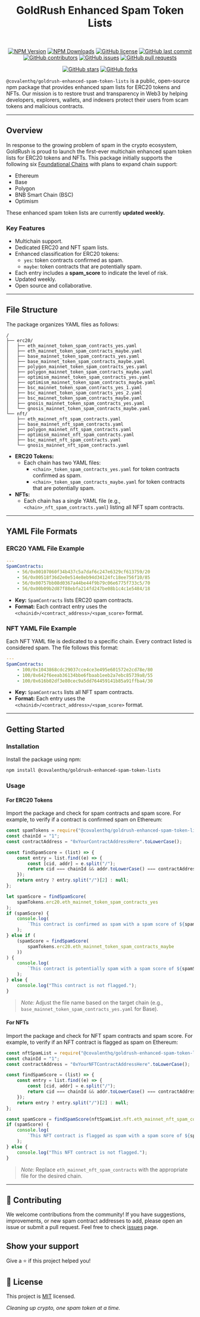 <div align="center">
  
# GoldRush Enhanced Spam Token Lists

<br />

[![NPM Version](https://img.shields.io/npm/v/@covalenthq/ai-agent-sdk)](https://www.npmjs.com/package/@covalenthq/goldrush-enhanced-spam-token-lists)
[![NPM Downloads](https://img.shields.io/npm/dt/@covalenthq/datasource-spam-filter)](https://www.npmjs.com/package/@covalenthq/goldrush-enhanced-spam-token-lists)
[![GitHub license](https://img.shields.io/github/license/covalenthq/datasource-spam-filter)](https://github.com/covalenthq/datasource-spam-filter/blob/main/LICENSE)
[![GitHub last commit](https://img.shields.io/github/last-commit/covalenthq/datasource-spam-filter)](https://github.com/covalenthq/datasource-spam-filter/commits/master)
[![GitHub contributors](https://img.shields.io/github/contributors/covalenthq/datasource-spam-filter)](https://github.com/covalenthq/datasource-spam-filter/graphs/contributors)
[![GitHub issues](https://img.shields.io/github/issues/covalenthq/datasource-spam-filter)](https://github.com/covalenthq/datasource-spam-filter/issues)
[![GitHub pull requests](https://img.shields.io/github/issues-pr/covalenthq/datasource-spam-filter)](https://github.com/covalenthq/datasource-spam-filter/pulls)

[![GitHub stars](https://img.shields.io/github/stars/covalenthq/datasource-spam-filter)](https://github.com/covalenthq/datasource-spam-filter/stargazers)
[![GitHub forks](https://img.shields.io/github/forks/covalenthq/datasource-spam-filter)](https://github.com/covalenthq/datasource-spam-filter/network/members)

</div>

`@covalenthq/goldrush-enhanced-spam-token-lists` is a public, open-source npm package that provides enhanced spam lists for ERC20 tokens and NFTs. Our mission is to restore trust and transparency in Web3 by helping developers, explorers, wallets, and indexers protect their users from scam tokens and malicious contracts.

---

## Overview

In response to the growing problem of spam in the crypto ecosystem, GoldRush is proud to launch the first-ever multichain enhanced spam token lists for ERC20 tokens and NFTs. This package initially supports the following six [Foundational Chains](https://goldrush.dev/chains/) with plans to expand chain support:

-   Ethereum
-   Base
-   Polygon
-   BNB Smart Chain (BSC)
-   Optimism

These enhanced spam token lists are currently **updated weekly.**

### Key Features

-   Multichain support.
-   Dedicated ERC20 and NFT spam lists.
-   Enhanced classification for ERC20 tokens:
    -   `yes`: token contracts confirmed as spam.
    -   `maybe`: token contracts that are potentially spam.
-   Each entry includes a **spam_score** to indicate the level of risk.
-   Updated weekly.
-   Open source and collaborative.

---

## File Structure

The package organizes YAML files as follows:

```
/
├── erc20/
│   ├── eth_mainnet_token_spam_contracts_yes.yaml
│   ├── eth_mainnet_token_spam_contracts_maybe.yaml
│   ├── base_mainnet_token_spam_contracts_yes.yaml
│   ├── base_mainnet_token_spam_contracts_maybe.yaml
│   ├── polygon_mainnet_token_spam_contracts_yes.yaml
│   ├── polygon_mainnet_token_spam_contracts_maybe.yaml
│   ├── optimism_mainnet_token_spam_contracts_yes.yaml
│   ├── optimism_mainnet_token_spam_contracts_maybe.yaml
│   ├── bsc_mainnet_token_spam_contracts_yes_1.yaml
│   ├── bsc_mainnet_token_spam_contracts_yes_2.yaml
│   ├── bsc_mainnet_token_spam_contracts_maybe.yaml
│   ├── gnosis_mainnet_token_spam_contracts_yes.yaml
│   └── gnosis_mainnet_token_spam_contracts_maybe.yaml
└── nft/
    ├── eth_mainnet_nft_spam_contracts.yaml
    ├── base_mainnet_nft_spam_contracts.yaml
    ├── polygon_mainnet_nft_spam_contracts.yaml
    ├── optimism_mainnet_nft_spam_contracts.yaml
    ├── bsc_mainnet_nft_spam_contracts.yaml
    └── gnosis_mainnet_nft_spam_contracts.yaml
```

-   **ERC20 Tokens:**
    -   Each chain has two YAML files:
        -   `<chain>_token_spam_contracts_yes.yaml` for token contracts confirmed as spam.
        -   `<chain>_token_spam_contracts_maybe.yaml` for token contracts that are potentially spam.
-   **NFTs:**
    -   Each chain has a single YAML file (e.g., `<chain>_nft_spam_contracts.yaml`) listing all NFT spam contracts.

---

## YAML File Formats

### ERC20 YAML File Example

```yaml
---
SpamContracts:
    - 56/0x00107060f34b437c5a7daf6c247e6329cf613759/20
    - 56/0x00518f36d2e0e514e8eb94d34124fc18ee756f10/85
    - 56/0x00757bb08d0367a44be44f9b79c06e6775f733c5/70
    - 56/0x00b09b2d87f88ebfa214fd247be08b1c4c1e5484/18
```

-   **Key:** `SpamContracts` lists ERC20 spam contracts.
-   **Format:** Each contract entry uses the `<chainid>/<contract_address>/<spam_score>` format.

### NFT YAML File Example

Each NFT YAML file is dedicated to a specific chain. Every contract listed is considered spam. The file follows this format:

```yaml
---
SpamContracts:
    - 100/0x1043868cdc29037cce4ce3e495e601572e2cd78e/80
    - 100/0x642f6eeab36134bbe6fbaab1eeb2a7ebc85739a8/55
    - 100/0x616b02df3e80cec9a5dd764459141b85a91ffba4/30
```

-   **Key:** `SpamContracts` lists all NFT spam contracts.
-   **Format:** Each entry uses the `<chainid>/<contract_address>/<spam_score>` format.

---

## Getting Started

### Installation

Install the package using npm:

```bash
npm install @covalenthq/goldrush-enhanced-spam-token-lists
```

### Usage

#### For ERC20 Tokens

Import the package and check for spam contracts and spam score. For example, to verify if a contract is confirmed spam on Ethereum:

```javascript
const spamTokens = require("@covalenthq/goldrush-enhanced-spam-token-lists");
const chainId = "1";
const contractAddress = "0xYourContractAddressHere".toLowerCase();

const findSpamScore = (list) => {
    const entry = list.find((e) => {
        const [cid, addr] = e.split("/");
        return cid === chainId && addr.toLowerCase() === contractAddress;
    });
    return entry ? entry.split("/")[2] : null;
};

let spamScore = findSpamScore(
    spamTokens.erc20.eth_mainnet_token_spam_contracts_yes
);
if (spamScore) {
    console.log(
        `This contract is confirmed as spam with a spam score of ${spamScore}.`
    );
} else if (
    (spamScore = findSpamScore(
        spamTokens.erc20.eth_mainnet_token_spam_contracts_maybe
    ))
) {
    console.log(
        `This contract is potentially spam with a spam score of ${spamScore}.`
    );
} else {
    console.log("This contract is not flagged.");
}
```

> _Note:_ Adjust the file name based on the target chain (e.g., `base_mainnet_token_spam_contracts_yes.yaml` for Base).

#### For NFTs

Import the package and check for NFT spam contracts and spam score. For example, to verify if an NFT contract is flagged as spam on Ethereum:

```javascript
const nftSpamList = require("@covalenthq/goldrush-enhanced-spam-token-lists");
const chainId = "1";
const contractAddress = "0xYourNFTContractAddressHere".toLowerCase();

const findSpamScore = (list) => {
    const entry = list.find((e) => {
        const [cid, addr] = e.split("/");
        return cid === chainId && addr.toLowerCase() === contractAddress;
    });
    return entry ? entry.split("/")[2] : null;
};

const spamScore = findSpamScore(nftSpamList.nft.eth_mainnet_nft_spam_contracts);
if (spamScore) {
    console.log(
        `This NFT contract is flagged as spam with a spam score of ${spamScore}.`
    );
} else {
    console.log("This NFT contract is not flagged.");
}
```

> _Note:_ Replace `eth_mainnet_nft_spam_contracts` with the appropriate file for the desired chain.

---

## 🤝 Contributing

We welcome contributions from the community! If you have suggestions, improvements, or new spam contract addresses to add, please open an issue or submit a pull request. Feel free to check <a href="https://github.com/covalenthq/datasource-spam-filter/issues">issues</a> page.

## Show your support

Give a ⭐️ if this project helped you!

## 📝 License

This project is <a href="https://github.com/covalenthq/datasource-spam-filter/blob/main/LICENSE">MIT</a> licensed.

_Cleaning up crypto, one spam token at a time._

